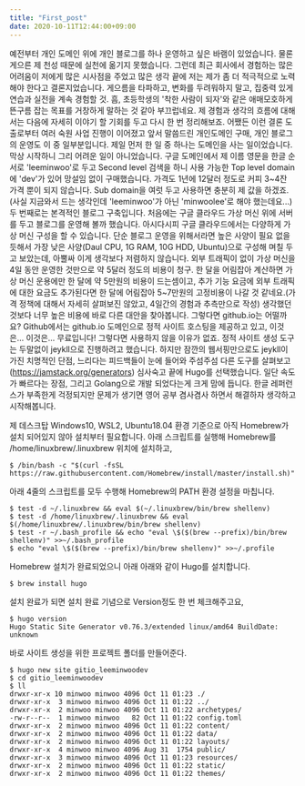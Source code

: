 ```yaml
---
title: "First_post"
date: 2020-10-11T12:44:00+09:00
---
```


예전부터 개인 도메인 위에 개인 블로그를 하나 운영하고 싶은 바램이 있었습니다. 물론 게으른 제 천성 때문에 실천에 옮기지 못했습니다. 그런데 최근 회사에서 경험하는 많은 어려움이 저에게 많은 시사점을 주었고 많은 생각 끝에 저는 제가 좀 더 적극적으로 노력해야 한다고 결론지었습니다. 게으름을 타파하고, 변화를 두려워하지 말고, 집중력 있게 연습과 실전을 계속 경험할 것. 흠, 초등학생의 '착한 사람이 되자'와 같은 애매모호하게 뜬구름 잡는 목표를 거창하게 말하는 것 같아 부끄럽네요. 제 경험과 생각의 흐름에 대해서는 다음에 자세히 이야기 할 기회를 두고 다시 한 번 정리해보죠. 어쨌든 이런 결론 도출로부터 여러 숙원 사업 진행이 이어졌고 앞서 말씀드린 개인도메인 구매, 개인 블로그의 운영도 이 중 일부분입니다.
제일 먼저 한 일 중 하나는 도메인을 사는 일이었습니다. 막상 시작하니 그리 어려운 일이 아니었습니다. 구글 도메인에서 제 이름 영문을 한글 순서로 'leeminwoo'로 두고 Second level 검색을 하니 사용 가능한 Top level domain에 'dev'가 있어 망설임 없이 구매했습니다. 가격도 1년에 12달러 정도로 커피 3~4잔 가격 뿐이 되지 않습니다. Sub domain을 여럿 두고 사용하면 충분히 제 값을 하겠죠. (사실 지금와서 드는 생각인데 'leeminwoo'가 아닌 'minwoolee'로 해야 했는데요...)
두 번째로는 본격적인 블로그 구축입니다. 처음에는 구글 클라우드 가상 머신 위에 서버를 두고 블로그를 운영해 볼까 했습니다. 아시다시피 구글 클라우드에서는 다양하게 가상 머신 구성을 할 수 있습니다. 단순 블로그 운영을 위해서라면 높은 사양이 필요 없을 듯해서 가장 낮은 사양(Daul CPU, 1G RAM, 10G HDD, Ubuntu)으로 구성해 며칠 두고 보았는데, 아뿔싸 이게 생각보다 저렴하지 않습니다. 외부 트래픽이 없이 가상 머신을 4일 동안 운영한 것만으로 약 5달러 정도의 비용이 청구. 한 달을 어림잡아 계산하면 가상 머신 운용에만 한 달에 약 5만원의 비용이 드는셈이고, 추가 기능 요금에 외부 트래픽에 대한 요금도 추가된다면 한 달에 어림잡아 5~7만원의 고정비용이 나갈 것 같네요.(가격 정책에 대해서 자세히 살펴보진 않았고, 4일간의 경험과 추측만으로 작성) 생각했던 것보다 너무 높은 비용에 바로 다른 대안을 찾아봅니다. 그렇다면 github.io는 어떨까요? Github에서는 github.io 도메인으로 정적 사이트 호스팅을 제공하고 있고, 이것은... 이것은... 무료입니다! 그렇다면 사용하지 않을 이유가 없죠. 정적 사이트 생성 도구는 두말없이 jeykll으로 진행하려고 했습니다. 하지만 잠깐의 웹서핑만으로도 jeykll이 가진 치명적인 단점, 느리다는 피드백들이 눈에 들어와 주섬주섬 다른 도구를 살펴보고(https://jamstack.org/generators) 심사숙고 끝에 Hugo를 선택했습니다. 일단 속도가 빠르다는 장점, 그리고 Golang으로 개발 되었다는게 크게 맘에 듭니다. 한글 레퍼런스가 부족한게 걱정되지만 문제가 생기면 영어 공부 겸사겸사 하면서 해결하자 생각하고 시작해봅니다.

제 데스크탑 Windows10, WSL2, Ubuntu18.04 환경 기준으로 아직 Homebrew가 설치 되어있지 않아 설치부터 필요합니다. 아래 스크립트를 실행해 Homebrew를 /home/linuxbrew/.linuxbrew 위치에 설치하고,
```
$ /bin/bash -c "$(curl -fsSL https://raw.githubusercontent.com/Homebrew/install/master/install.sh)"
```

아래 4줄의 스크립트를 모두 수행해 Homebrew의 PATH 환경 설정을 마칩니다. 
```
$ test -d ~/.linuxbrew && eval $(~/.linuxbrew/bin/brew shellenv)
$ test -d /home/linuxbrew/.linuxbrew && eval $(/home/linuxbrew/.linuxbrew/bin/brew shellenv)
$ test -r ~/.bash_profile && echo "eval \$($(brew --prefix)/bin/brew shellenv)" >>~/.bash_profile
$ echo "eval \$($(brew --prefix)/bin/brew shellenv)" >>~/.profile
```

Homebrew 설치가 완료되었으니 아래 아래와 같이 Hugo를 설치합니다.
```
$ brew install hugo
```

설치 완료가 되면 설치 완료 기념으로 Version정도 한 번 체크해주고요,
```
$ hugo version
Hugo Static Site Generator v0.76.3/extended linux/amd64 BuildDate: unknown
```

바로 사이트 생성을 위한 프로젝트 폴더를 만들어준다.
```
$ hugo new site gitio_leeminwoodev
$ cd gitio_leeminwoodev
$ ll
drwxr-xr-x 10 minwoo minwoo 4096 Oct 11 01:23 ./
drwxr-xr-x  3 minwoo minwoo 4096 Oct 11 01:22 ../
drwxr-xr-x  2 minwoo minwoo 4096 Oct 11 01:22 archetypes/
-rw-r--r--  1 minwoo minwoo   82 Oct 11 01:22 config.toml
drwxr-xr-x  2 minwoo minwoo 4096 Oct 11 01:22 content/
drwxr-xr-x  2 minwoo minwoo 4096 Oct 11 01:22 data/
drwxr-xr-x  2 minwoo minwoo 4096 Oct 11 01:22 layouts/
drwxr-xr-x  4 minwoo minwoo 4096 Aug 31  1754 public/
drwxr-xr-x  3 minwoo minwoo 4096 Oct 11 01:23 resources/
drwxr-xr-x  2 minwoo minwoo 4096 Oct 11 01:22 static/
drwxr-xr-x  2 minwoo minwoo 4096 Oct 11 01:22 themes/
```